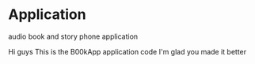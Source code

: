 # Application
audio book and story phone application

Hi guys
This is the B00kApp application code
I'm glad you made it better
